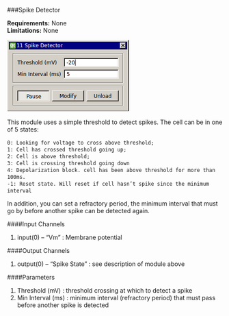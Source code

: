 ###Spike Detector

**Requirements:** None  
**Limitations:** None  

![Spike Detector GUI](spike-detector.png)

This module uses a simple threshold to detect spikes. The cell can be in one of 5 states:

    0: Looking for voltage to cross above threshold;
    1: Cell has crossed threshold going up;
    2: Cell is above threshold;
    3: Cell is crossing threshold going down
    4: Depolarization block. cell has been above threshold for more than 100ms.
    -1: Reset state. Will reset if cell hasn’t spike since the minimum interval

In addition, you can set a refractory period, the minimum interval that must go by before another spike can be detected again.


####Input Channels
1. input(0) – “Vm” : Membrane potential

####Output Channels
1. output(0) – “Spike State” : see description of module above

####Parameters
1. Threshold (mV) : threshold crossing at which to detect a spike
2. Min Interval (ms) : minimum interval (refractory period) that must pass before another spike is detected
